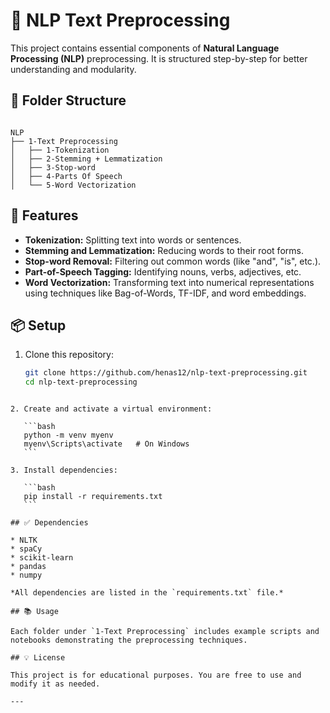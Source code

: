 # 🧠 NLP Text Preprocessing

This project contains essential components of **Natural Language Processing (NLP)** preprocessing. It is structured step-by-step for better understanding and modularity.

## 📁 Folder Structure

```

NLP
├── 1-Text Preprocessing
│   ├── 1-Tokenization
│   ├── 2-Stemming + Lemmatization
│   ├── 3-Stop-word
│   ├── 4-Parts Of Speech
│   └── 5-Word Vectorization

````

## 🧰 Features

- **Tokenization:** Splitting text into words or sentences.
- **Stemming and Lemmatization:** Reducing words to their root forms.
- **Stop-word Removal:** Filtering out common words (like "and", "is", etc.).
- **Part-of-Speech Tagging:** Identifying nouns, verbs, adjectives, etc.
- **Word Vectorization:** Transforming text into numerical representations using techniques like Bag-of-Words, TF-IDF, and word embeddings.

## 📦 Setup

1. Clone this repository:
   ```bash
   git clone https://github.com/henas12/nlp-text-preprocessing.git
   cd nlp-text-preprocessing
````

2. Create and activate a virtual environment:

   ```bash
   python -m venv myenv
   myenv\Scripts\activate   # On Windows
   ```

3. Install dependencies:

   ```bash
   pip install -r requirements.txt
   ```

## ✅ Dependencies

* NLTK
* spaCy
* scikit-learn
* pandas
* numpy

*All dependencies are listed in the `requirements.txt` file.*

## 📚 Usage

Each folder under `1-Text Preprocessing` includes example scripts and notebooks demonstrating the preprocessing techniques.

## 💡 License

This project is for educational purposes. You are free to use and modify it as needed.

---

